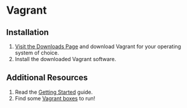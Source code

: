 # Vagrant

## Installation

1. [Visit the Downloads Page](https://www.vagrantup.com/downloads.html) and download Vagrant for your operating system of choice.
1. Install the downloaded Vagrant software.

## Additional Resources

1. Read the [Getting Started](https://www.vagrantup.com/intro/getting-started/index.html) guide.
1. Find some [Vagrant boxes](https://app.vagrantup.com/boxes/search) to run!
